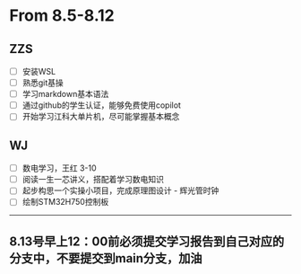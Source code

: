 
# From 8.5-8.12

## ZZS

- [ ] 安装WSL
- [ ] 熟悉git基操
- [ ] 学习markdown基本语法
- [ ] 通过github的学生认证，能够免费使用copilot
- [ ] 开始学习江科大单片机，尽可能掌握基本概念

## WJ

- [ ] 数电学习，王红 3-10
- [ ] 阅读一生一芯讲义，搭配着学习数电知识
- [ ] 起步构思一个实操小项目，完成原理图设计 - 辉光管时钟
- [ ] 绘制STM32H750控制板

---

## 8.13号早上12：00前必须提交学习报告到自己对应的分支中，不要提交到main分支，加油
